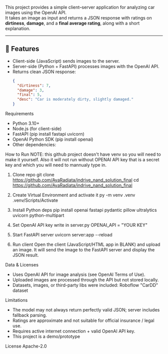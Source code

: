 This project provides a simple client–server application for analyzing car images using the OpenAI API.  
It takes an image as input and returns a JSON response with ratings on **dirtiness**, **damage**, and a **final average rating**, along with a short explanation.

---

## 🚀 Features
- Client-side (JavaScript) sends images to the server.
- Server-side (Python + FastAPI) processes images with the OpenAI API.
- Returns clean JSON response:
  ```json
  {
    "dirtiness": 7,
    "damage": 3,
    "final": 5,
    "desc": "Car is moderately dirty, slightly damaged."
  }

Requirements
- Python 3.10+
- Node.js (for client-side)
- FastAPI (pip install fastapi uvicorn)
- OpenAI Python SDK (pip install openai)
- Other dependencies: 


How to Run
NOTE: this github project doesn't have venv so you will need to make it yourself. Also it will not run without OPENAI API key that is a secret key and which you will need to mannualy type in.

1. Clone repo
git clone https://github.com/AyaRadiata/indrive_nand_solution_final
cd https://github.com/AyaRadiata/indrive_nand_solution_final

2. Create Virtual Environment and activate it
py -m venv .venv
.venv/Scripts/Activate

3. Install Python deps
pip install openai fastapi pydantic pillow ultralytics uvicorn python-multipart

4. Set OpenAI API key
write in server.py
OPENAI_API = "YOUR KEY"

6. Start FastAPI server
uvicorn server:app --reload

7. Run client
Open the client (JavaScript/HTML app in BLANK) and upload an image.
It will send the image to the FastAPI server and display the JSON result.


Data & Licenses
- Uses OpenAI API for image analysis (see OpenAI Terms of Use).
- Uploaded images are processed through the API but not stored locally.
- Datasets, images, or third-party libs were included: Roboflow "CarDD" dataset

Limitations
- The model may not always return perfectly valid JSON; server includes fallback parsing.
- Ratings are approximate and not suitable for official insurance / legal use.
- Requires active internet connection + valid OpenAI API key.
- This project is a demo/prototype

License
Apache-2.0

